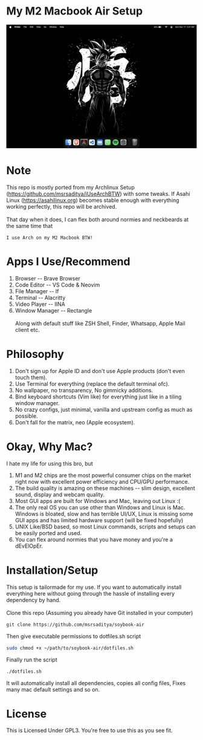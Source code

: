 # My M2 Macbook Air Setup

![My Wallpaper](https://github.com/msrsaditya/soybook-air/blob/main/screenshot.png)
# Note

This repo is mostly ported from my Archlinux Setup (https://github.com/msrsaditya/iUseArchBTW) with some tweaks. If Asahi Linux (https://asahilinux.org) becomes stable enough with everything working perfectly, this repo will be archived.<br><br>That day when it does, I can flex both around normies and neckbeards at the same time that
```archlinux
I use Arch on my M2 Macbook BTW!
```
# Apps I Use/Recommend

1. Browser -- Brave Browser
2. Code Editor -- VS Code & Neovim
3. File Manager -- lf
4. Terminal -- Alacritty
5. Video Player -- IINA
6. Window Manager -- Rectangle
<br><br>Along with default stuff like ZSH Shell, Finder, Whatsapp, Apple Mail client etc.

# Philosophy

1. Don't sign up for Apple ID and don't use Apple products (don't even touch them).
2. Use Terminal for everything (replace the default terminal ofc).
3. No wallpaper, no transparency, No gimmicky additions.
4. Bind keyboard shortcuts (Vim like) for everything just like in a tiling window manager.
5. No crazy configs, just minimal, vanilla and upstream config as much as possible.
6. Don't fall for the matrix, neo (Apple ecosystem).

 # Okay, Why Mac?

 I hate my life for using this bro, but
 1. M1 and M2 chips are the most powerful consumer chips on the market right now with excellent power efficiency and CPU/GPU performance.
 2. The build quality is amazing on these machines -- slim design, excellent sound, display and webcam quality.
 3. Most GUI apps are built for Windows and Mac, leaving out Linux :(
 4. The only real OS you can use other than Windows and Linux is Mac. Windows is bloated, slow and has terrible UI/UX, Linux is missing some GUI apps and has limited hardware support (will be fixed hopefully) 
 5. UNIX Like/BSD based, so most Linux commands, scripts and setups can be easily ported and used.
 6. You can flex around normies that you have money and you're a dEvElOpEr.

# Installation/Setup
This setup is tailormade for my use. If you want to automatically install everything here without going through the hassle of installing every dependency by hand. <br><br>
Clone this repo (Assuming you already have Git installed in your computer)
```bash
git clone https://github.com/msrsaditya/soybook-air
```
Then give executable permissions to dotfiles.sh script
```bash
sudo chmod +x ~/path/to/soybook-air/dotfiles.sh
```
Finally run the script
```bash
./dotfiles.sh
```
It will automatically install all dependencies, copies all config files, Fixes many mac default settings and so on.

# License
This is Licensed Under GPL3. You're free to use this as you see fit.
